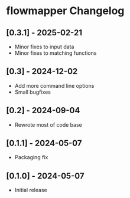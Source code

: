 # flowmapper Changelog

## [0.3.1] - 2025-02-21

* Minor fixes to input data
* Minor fixes to matching functions

## [0.3] - 2024-12-02

* Add more command line options
* Small bugfixes

## [0.2] - 2024-09-04

* Rewrote most of code base

## [0.1.1] - 2024-05-07

* Packaging fix

## [0.1.0] - 2024-05-07

* Initial release
